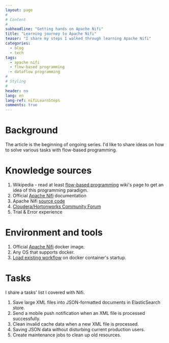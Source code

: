 ```yaml
---
layout: page
#
# Content
#
subheadline: "Getting hands on Apache Nifi"
title: "Learning journey to Apache Nifi"
teaser: "I share my steps I walked through learning Apache Nifi"
categories:
  - blog
  - tech
tags:
  - apache nifi
  - flow-based programming
  - dataflow programming
#
# Styling
#
header: no
lang: en
lang-ref: nifiLearnSteps
comments: true
---
```

# Background
The article is the beginning of ongoing series. I'd like to share ideas on how to solve various tasks with flow-based programming.

# Knowledge sources
1. Wikipedia - read at least [flow-based programming][1] wiki's page to get an idea of this programming paradigm.
2. Official [Apache Nifi][2] documentation
3. Apache Nifi [source code][3]
4. [Cloudera/Hortonworks Community Forum][5]
4. Trial & Error experience

# Environment and tools
1. Official [Apache Nifi][4] docker image.
2. Any OS that supports docker.
3. [Load existing workflow][6] on docker container's startup.

# Tasks
I share a tasks' list I covered with Nifi.
1. Save large XML files into JSON-formatted documents in ElasticSearch store.
2. Send a mobile push notification when an XML file is processed successfully.
3. Clean invalid cache data when a new XML file is processed.
4. Saving JSON data without disturbing current production users.
5. Create maintenance jobs to clean up old resources.

 [1]: https://en.wikipedia.org/wiki/Flow-based_programming
 [2]: https://nifi.apache.org/
 [3]: https://github.com/apache/nifi
 [4]: https://hub.docker.com/r/apache/nifi/
 [5]: https://community.cloudera.com/t5/tag/NiFi/tg-p
 [6]: https://www.bmtrealitystudios.com/dockerising-nifi/